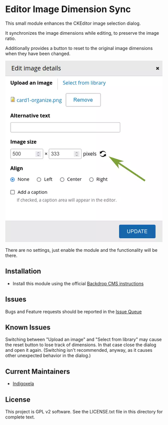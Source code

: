 # Editor Image Dimension Sync

This small module enhances the CKEditor image selection dialog.

It synchronizes the image dimensions while editing, to preserve the image ratio.

Additionally provides a button to reset to the original image dimensions when
 they have been changed.

![Dialog screenshot](https://raw.githubusercontent.com/backdrop-contrib/editorimgdimensionsync/1.x-1.x/screenshots/dialog-screenshot.webp)

There are no settings, just enable the module and the functionality will be
there.

## Installation

- Install this module using the official 
  [Backdrop CMS instructions](https://docs.backdropcms.org/documentation/extend-with-modules)

## Issues

Bugs and Feature requests should be reported in the 
 [Issue Queue](https://github.com/backdrop-contrib/editorimgdimensionsync/issues)

## Known Issues

Switching between "Upload an image" and "Select from library" may cause the
reset button to lose track of dimensions. In that case close the dialog and
open it again. (Switching isn't recommended, anyway, as it causes other
unexpected behavior in the dialog.)

## Current Maintainers

- [Indigoxela](https://github.com/indigoxela)

## License

This project is GPL v2 software. See the LICENSE.txt file in this directory for complete text.
